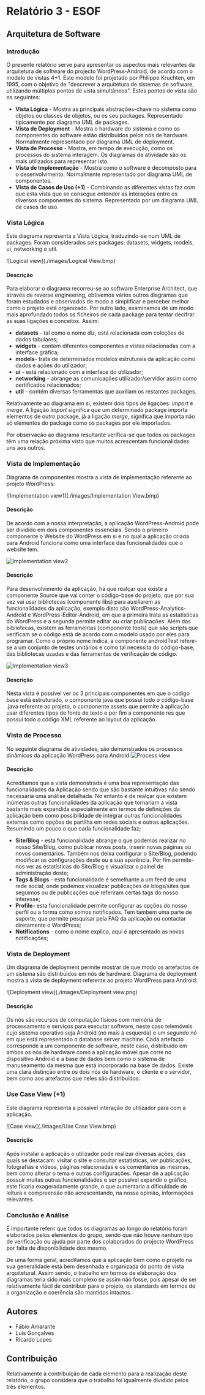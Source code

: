 # Relatório 3 - ESOF #
## Arquitetura de Software ##
### Introdução
O presente relatório serve para apresentar os aspectos mais relevantes da arquitetura de software do projecto WordPress-Android, de acordo com o modelo de vistas 4+1. Este modelo foi projetado por Philippe Kruchten, em 1995, com o objetivo de "descrever a arquitetura de sistemas de software, utilizando múltiplos pontos de vista simultâneos". Estes pontos de vista são os seguintes:

* __Vista Lógica__ - Mostra as principais abstrações-chave no sistema como objetos ou classes de objetos, ou os seu packages. Representado tipicamente por diagrama UML de packages.
* __Vista de Deployment__ - Mostra o hardware do sistema e como os componentes do software estão distribuídos pelos nós de hardware. Normalmente representado por diagrama UML de deployment.
* __Vista de Processo__ - Mostra, em tempo de execução, como os processos do sistema interagem. Os diagramas de atividade são os mais utilizados para representar isto.
* __Vista de Implementação__ - Mostra como o software é decomposto para o desenvolvimento. Normalmente representado por diagrama UML de componentes.
* __Vista de Casos de Uso (+1)__ - Combinando as diferentes vistas faz com que esta vista que se consegue entender as interações entre os diversos componentes do sistema. Representado por um diagrama UML de casos de uso.

### Vista Lógica
Este diagrama representa a Vista Lógica, traduzindo-se num UML de packages. Foram considerados seis packages: datasets, widgets, models, ui, networking e util. 

![Logical view](./images/Logical View.bmp)

 
#### Descrição
Para elaborar o diagrama recorreu-se ao software Enterprise Architect, que através de reverse engineering, obtivemos vários outros diagramas que foram estudados e observados de modo a simplificar e perceber melhor como o projeto está organizado. Por outro lado, examinamos de um modo mais aprofundado todos os ficheiros de cada package para tentar decifrar as suas ligações e conceitos. Assim:

* __datasets__ - tal como o nome diz, está relacionada com coleções de dados tabulares;
* __widgets__ - contém diferentes componentes e vistas relacionadas com a interface gráfica;
* __models__- trata de determinados modelos estruturais da aplicação como dados e ações do utilizador;
* __ui__ - está relacionado com a interface do utilizador;
* __networking__ - abrange as comunicações utilizador/servidor assim como certificados relacionados;
* __util__ - contém diversas ferramentas que auxiliam os restantes packages.

Relativamente ao diagrama em si, existem dois tipos de ligações: *import* e *merge*. A ligação *import* significa que um determinado package importa elementos de outro package, já a ligação *merge*, significa que importa não só elementos do package como os packages por ele importados.

Por observação ao diagrama resultante verifica-se que todos os packages têm uma relação próxima visto que muitos acrescentam funcionalidades uns aos outros.


### Vista de Implementação

Diagrama de componentes mostra a vista de implementação referente ao projeto WordPress:

![Implementation view1](./images/Implementation View.bmp)
#### Descrição
De acordo com a nossa interpretação, a aplicação WordPress-Android pode ser dividido em dois componentes essenciais. Sendo o primeiro componente o Website do WordPress em si e no qual a aplicação criada para Android funciona como uma interface das funcionalidades que o website tem.

![Implementation view2](./images/Android.bmp)
#### Descrição
Para desenvolvimento da aplicação, há que realçar que existe a componente Source que vai conter o código-base do projeto, que por sua vez vai usar bibliotecas (componente libs) para auxiliarem as funcionalidades da aplicação, exemplo disto são WordPress-Analytics-Android e WordPress-Editor-Android, em que a primeira trata as estatísticas do WordPress e a segunda permite editar ou criar publicações. Além das bibliotecas, existem as ferramentas (componente tools) que são scripts que verificam se o código está de acordo com o modelo usado por eles para programar.
Como o próprio nome indica, a componente androidTest refere-se a um conjunto de testes unitários e como tal necessita do código-base, das bibliotecas usadas e das ferramentas de verificação de código.

![Implementation view3](./images/source.bmp)
#### Descrição
Nesta vista é possível ver os 3 principais componentes em que o código base está estruturado, o componente java que possui todo o código-base .java referente ao projeto, o componente assets que permite à aplicação usar diferentes tipos de fonte de texto e por fim a componente res que possui todo o código XML referente ao layout da aplicação.

### Vista de Processo 
No seguinte diagrama de atividades, são demonstrados os processos dinâmicos da aplicação WordPress para Android 
![Process view](./images/process.bmp)

#### Descrição
Acreditamos que a vista demonstrada é uma boa representação das funcionalidades da Aplicação sendo que são bastante intuitivas não sendo necessária uma análise detalhada. No entanto é de realçar que existem inúmeras outras funcionalidades da aplicação que tornariam a vista bastante mais expandida especialmente em termos de definições da aplicação bem como possibilidade de integrar outras funcionalidades externas como opções de partilha em redes sociais e outras aplicações. Resumindo um pouco o que cada funcionalidade faz;

* __Site/Blog__ - esta funcionalidade abrange o que podemos realizar no nosso Site/Blog, como publicar novos posts, inserir novas páginas ou novos comentários. Também nos deixa configurar o Site/Blog, podendo modificar as configurações deste ou a sua aparência. Por fim permite-nos ver as estatísticas do Site/Blog e visualizar o painel de administração deste;
* __Tags & Blogs__ - esta funcionalidade é semelhante a um feed de uma rede social, onde podemos visualizar publicações de blogs/sites que seguimos ou de publicações que referiram certas tags do nosso interesse;
* __Profile__- esta funcionalidade permite configurar as opções do nosso perfil ou a forma como somos notificados. Tem também uma parte de suporte, que permite pesquisar pela FAQ da aplicação ou contactar diretamente o WordPress;
* __Notifications__ - como o nome explica, aqui é apresentado as novas notificações;

### Vista de Deployment 

Um diagrama de deployment permite mostrar de que modo os artefactos de um sistema são distribuídos em nós de hardware. Diagrama de deployment mostra a vista de deployment referente ao projeto WordPress para Android:

![Deployment view](./images/Deployment view.png)
#### Descrição
Os nós são recursos de computação físicos com memória de processamento e serviços para executar software, neste caso telemóveis cujo sistema operativo seja Android (nó mais à esquerda) e um segundo nó em que está representado o database server machine. 
Cada artefacto corresponde a um componente de software, neste caso, distribuído em ambos os nós de hardware como a aplicação móvel que corre no dispositivo Android e a base de dados bem como o sistema de manuseamento da mesma que está incorporado na base de dados. Existe uma clara distinção entre os dois nós de hardware, o cliente e o servidor, bem como aos artefactos que neles são distribuídos.

### Use Case View (+1) 

Este diagrama representa a possível interação do utilizador para com a aplicação.

![Case view](./images/Use Case View.bmp)
#### Descrição
Após instalar a aplicação o utilizador pode realizar diversas ações, das quais se destacam: visitar o site e consultar estatísticas, ver publicações, fotografias e vídeos, páginas relacionadas e os comentários às mesmas, bem como alterar o tema e outras configurações. Apesar de a aplicação possuir muitas outras funcionalidades e ser possível expandir o gráfico, este ficaria exageradamente grande, o que aumentaria a dificuldade de leitura e compreensão não acrescentando, na nossa opinião, informações relevantes.

### Conclusão e Análise
É importante referir que todos os diagramas ao longo do relatório foram elaborados pelos elementos do grupo, sendo que não houve nenhum tipo de verificação ou ajuda por parte dos colaborados do projecto WordPress por falta de disponibilidade dos mesmo.

De uma forma geral, acreditamos que a aplicação bem como o projeto na sua generalidade está bem desenhada e organizada do ponto de vista arquitetural. Assim sendo, o trabalho em termos de elaboração dos diagramas teria sido mais complexo se assim não fosse, pois apesar de ser relativamente fácil de contribuir para o projeto, os standards em termos de a organização e coerência são mantidos intactos. 


## Autores

* Fábio Amarante
* Luís Gonçalves
* Ricardo Lopes


## Contribuição

Relativamente à contribuição de cada elemento para a realização deste relatório, o grupo considera que o trabalho foi igualmente dividido pelos três elementos.
